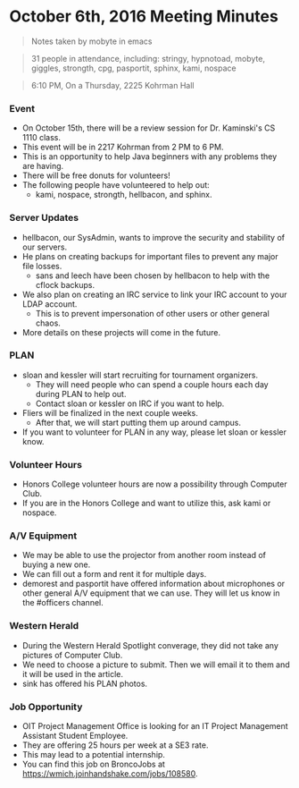# October 6th, 2016 Meeting Minutes
> Notes taken by mobyte in emacs

> 31 people in attendance, including: stringy, hypnotoad, mobyte, giggles, strongth, cpg, pasportit, sphinx, kami, nospace

> 6:10 PM, On a Thursday, 2225 Kohrman Hall

### Event
- On October 15th, there will be a review session for Dr. Kaminski's CS 1110 class.
- This event will be in 2217 Kohrman from 2 PM to 6 PM.
- This is an opportunity to help Java beginners with any problems they are having.
- There will be free donuts for volunteers!
- The following people have volunteered to help out:
  - kami, nospace, strongth, hellbacon, and sphinx.

### Server Updates
- hellbacon, our SysAdmin, wants to improve the security and stability of our servers.
- He plans on creating backups for important files to prevent any major file losses.
  - sans and leech have been chosen by hellbacon to help with the cflock backups.
- We also plan on creating an IRC service to link your IRC account to your LDAP account.
  - This is to prevent impersonation of other users or other general chaos.
- More details on these projects will come in the future.

### PLAN
- sloan and kessler will start recruiting for tournament organizers.
  - They will need people who can spend a couple hours each day during PLAN to help out.
  - Contact sloan or kessler on IRC if you want to help.
- Fliers will be finalized in the next couple weeks. 
  - After that, we will start putting them up around campus.
- If you want to volunteer for PLAN in any way, please let sloan or kessler know.

### Volunteer Hours
- Honors College volunteer hours are now a possibility through Computer Club.
- If you are in the Honors College and want to utilize this, ask kami or nospace.

### A/V Equipment
- We may be able to use the projector from another room instead of buying a new one.
- We can fill out a form and rent it for multiple days.
- demorest and pasportit have offered information about microphones or other general A/V equipment that we can use. They will let us know in the #officers channel.

### Western Herald
- During the Western Herald Spotlight converage, they did not take any pictures of Computer Club.
- We need to choose a picture to submit. Then we will email it to them and it will be used in the article.
- sink has offered his PLAN photos.

### Job Opportunity
- OIT Project Management Office is looking for an IT Project Management Assistant Student Employee.
- They are offering 25 hours per week at a SE3 rate.
- This may lead to a potential internship.
- You can find this job on BroncoJobs at https://wmich.joinhandshake.com/jobs/108580.
